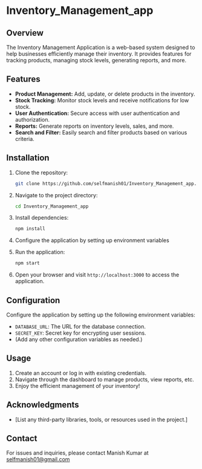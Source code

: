 # Inventory_Management_app

## Overview

The Inventory Management Application is a web-based system designed to help businesses efficiently manage their inventory. 
It provides features for tracking products, managing stock levels, generating reports, and more.

## Features

- **Product Management:** Add, update, or delete products in the inventory.
- **Stock Tracking:** Monitor stock levels and receive notifications for low stock.
- **User Authentication:** Secure access with user authentication and authorization.
- **Reports:** Generate reports on inventory levels, sales, and more.
- **Search and Filter:** Easily search and filter products based on various criteria.

## Installation

1. Clone the repository:

   ```bash
   git clone https://github.com/selfmanish01/Inventory_Management_app.git
   ```

2. Navigate to the project directory:

   ```bash
   cd Inventory_Management_app
   ```

3. Install dependencies:

   ```bash
   npm install
   ```

4. Configure the application by setting up environment variables 

5. Run the application:

   ```bash
   npm start
   ```

6. Open your browser and visit `http://localhost:3000` to access the application.

## Configuration

Configure the application by setting up the following environment variables:

- `DATABASE_URL`: The URL for the database connection.
- `SECRET_KEY`: Secret key for encrypting user sessions.
- (Add any other configuration variables as needed.)

## Usage

1. Create an account or log in with existing credentials.
2. Navigate through the dashboard to manage products, view reports, etc.
3. Enjoy the efficient management of your inventory!


## Acknowledgments

- [List any third-party libraries, tools, or resources used in the project.]

## Contact

For issues and inquiries, please contact Manish Kumar at selfmanish01@gmail.com 
